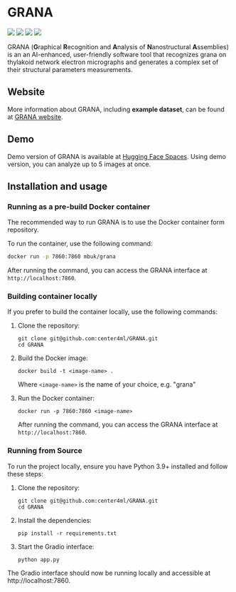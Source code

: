 # GRANA
<img src="https://img.shields.io/badge/Python-3.9-blue"/>
<a href="www.chloroplast.pl/GRANA"><img src="https://img.shields.io/badge/GRANA-Website-green" /></a>
<a href="https://huggingface.co/spaces/chloroplast/GRANA"><img src="https://img.shields.io/badge/GRANA-Demo-green" /></a>
<img src="https://img.shields.io/badge/Gradio-4.44.0-darkgreen"/>

GRANA (**G**raphical **R**ecognition and **A**nalysis of **N**anostructural **A**ssemblies) 
is an an AI-enhanced, user-friendly
software tool that recognizes grana on thylakoid network electron micrographs 
and generates a complex set of their structural parameters measurements.

## Website
More information about GRANA, including **example dataset**, can be found at [GRANA website](https://www.chloroplast.pl/grana).

## Demo
Demo version of GRANA is available at [Hugging Face Spaces](https://huggingface.co/spaces/chloroplast/GRANA).
Using demo version, you can analyze up to 5 images at once.

## Installation and usage

### Running as a pre-build Docker container
The recommended way to run GRANA is to use the Docker container form repository.

To run the container, use the following command:
```bash
docker run -p 7860:7860 mbuk/grana
```
After running the command, you can access the GRANA interface at `http://localhost:7860`.

### Building container locally
If you prefer to build the container locally, use the following commands:

1. Clone the repository:
    ```
    git clone git@github.com:center4ml/GRANA.git
    cd GRANA
    ```

2. Build the Docker image:
    ```
    docker build -t <image-name> .
    ```
    Where `<image-name>` is the name of your choice, e.g. "grana"

3. Run the Docker container:
    ```
    docker run -p 7860:7860 <image-name>
    ```

   After running the command, you can access the GRANA interface at `http://localhost:7860`.

### Running from Source

To run the project locally, ensure you have Python 3.9+ installed and follow these steps:

1. Clone the repository:
    ```
    git clone git@github.com:center4ml/GRANA.git
    cd GRANA
    ```

2. Install the dependencies:
    ```
    pip install -r requirements.txt
    ```

3. Start the Gradio interface:
    ```
    python app.py
    ```

The Gradio interface should now be running locally and accessible at http://localhost:7860.
